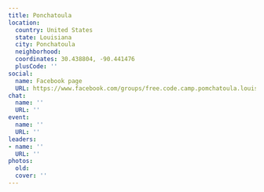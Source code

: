 ```yaml
---
title: Ponchatoula
location:
  country: United States
  state: Louisiana
  city: Ponchatoula
  neighborhood: 
  coordinates: 30.438804, -90.441476
  plusCode: ''
social:
  name: Facebook page
  URL: https://www.facebook.com/groups/free.code.camp.pomchatoula.louisiana
chat:
  name: ''
  URL: ''
event:
  name: ''
  URL: ''
leaders:
- name: ''
  URL: ''
photos:
  old: 
  cover: ''
---
```

